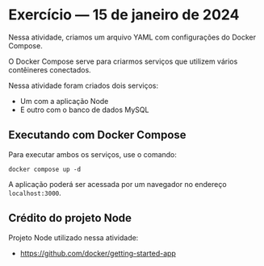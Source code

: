 # Exercício — 15 de janeiro de 2024
Nessa atividade, criamos um arquivo YAML com configurações do Docker Compose.  

O Docker Compose serve para criarmos serviços que utilizem vários contêineres conectados.  

Nessa atividade foram criados dois serviços:  
- Um com a aplicação Node
- E outro com o banco de dados MySQL

## Executando com Docker Compose
Para executar ambos os serviços, use o comando:  

```
docker compose up -d
```

A aplicação poderá ser acessada por um navegador no endereço `localhost:3000`.

## Crédito do projeto Node
Projeto Node utilizado nessa atividade:
- https://github.com/docker/getting-started-app

